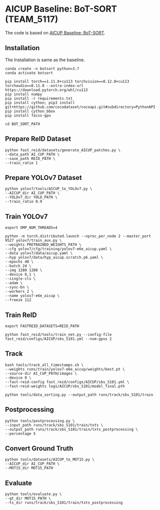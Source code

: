 # AICUP Baseline: BoT-SORT (TEAM_5117)

The code is based on [AICUP Baseline: BoT-SORT](https://github.com/ricky-696/AICUP_Baseline_BoT-SORT).

## Installation

The Installation is same as the baseline.

```
conda create -n botsort python=3.7
conda activate botsort

pip install torch==1.11.0+cu113 torchvision==0.12.0+cu113 torchaudio==0.11.0 --extra-index-url https://download.pytorch.org/whl/cu113
pip install numpy
pip install -r requirements.txt
pip install cython; pip3 install git+https://github.com/cocodataset/cocoapi.git#subdirectory=PythonAPI
pip install cython_bbox
pip install faiss-gpu

cd BOT_SORT_PATH
```

## Prepare ReID Dataset

```
python fast_reid/datasets/generate_AICUP_patches.py \
--data_path AI_CUP_PATH \
--save_path REID_PATH \
--train_ratio 1
```

## Prepare YOLOv7 Dataset

```
python yolov7/tools/AICUP_to_YOLOv7.py \
--AICUP_dir AI_CUP_PATH \
--YOLOv7_dir YOLO_PATH \
--train_ratio 0.9
```

## Train YOLOv7

```
export OMP_NUM_THREADS=4

python -m torch.distributed.launch --nproc_per_node 2 --master_port 9527 yolov7/train_aux.py \
--weights PRETRAINED_WEIGHTS_PATH \
--cfg yolov7/cfg/training/yolov7-e6e_aicup.yaml \
--data yolov7/data/aicup.yaml \
--hyp yolov7/data/hyp_aicup.scratch.p6.yaml \
--epochs 40 \
--batch 24 \
--img 1280 1280 \
--device 0,1 \
--single-cls \
--adam \
--sync-bn \
--workers 2 \
--name yolov7-e6e_aicup \
--freeze 112
```

## Train ReID

```
export FASTREID_DATASETS=REID_PATH

python fast_reid/tools/train_net.py --config-file fast_reid/configs/AICUP/sbs_S101.yml --num-gpus 2
```

## Track

```
bash tools/track_all_timestamps.sh \
--weights runs/train/yolov7-e6e_aicup/weights/best.pt \
--source-dir AI_CUP_PATH/images \
--device 0 \
--fast-reid-config fast_reid/configs/AICUP/sbs_S101.yml \
--fast-reid-weights logs/AICUP/sbs_S101/model_final.pth

python tools/data_sorting.py --output_path runs/track/sbs_S101/train
```

## Postprocessing

```
python tools/postprocessing.py \
--input_path runs/track/sbs_S101/train/txts \
--output_path runs/track/sbs_S101/train/txts_postprocessing \
--percentage 5
```

## Convert Ground Truth

```
python tools/datasets/AICUP_to_MOT15.py \
--AICUP_dir AI_CUP_PATH \
--MOT15_dir MOT15_PATH
```

## Evaluate

```
python tools/evaluate.py \
--gt_dir MOT15_PATH \
--ts_dir runs/track/sbs_S101/train/txts_postprocessing
```
